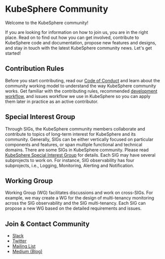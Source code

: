 # KubeSphere Community

Welcome to the KubeSphere community!

If you are looking for information on how to join us, you are in the right place. Read on to find out how you can get involved, contribute to KubeSphere code and documentation, propose new features and designs, and stay in touch with the latest KubeSphere community news. Let's get started!

## Contribution Rules

Before you start contributing, read our [Code of Conduct](code-of-conduct.md) and learn about the community working model to understand the way KubeSphere community works. Get familiar with the contributing rules, recommended [development workflow](./developer-guide/development/development-workflow.md), and issues workflow we use in KubeSphere so you can apply them later in practice as an active contributor.

## Special Interest Group

Through SIGs, the KubeSphere community members collaborate and contribute to topics of long-term interest for KubeSphere and its community. Generally, SIGs can be either vertically focused on particular components and features, or span multiple functional and technical domains. There are some SIGs in KubeSphere community. Please read [KubeSphere Special Interest Group](sigs.md) for details. Each SIG may have several subprojects to work on. For instance, SIG observability has four subprojects, i.e., Logging, Monitoring, Alerting and Notification.

## Working Group

Working Group (WG) facilitates discussions and work on cross-SIGs. For example, we may create a WG for the design of multi-tenancy monitoring across the SIG observability and the SIG multi-tenancy. Each SIG can propose a new WG based on the detailed requirements and issues.

## Join & Contact Community

- [Slack](https://join.slack.com/t/kubesphere/shared_invite/enQtNTE3MDIxNzUxNzQ0LTZkNTdkYWNiYTVkMTM5ZThhODY1MjAyZmVlYWEwZmQ3ODQ1NmM1MGVkNWEzZTRhNzk0MzM5MmY4NDc3ZWVhMjE)
- [Twitter](https://twitter.com/KubeSphere)
- [Mailing List](https://groups.google.com/forum/#!forum/kubesphere)
- [Medium (Blog)](https://itnext.io/@kubesphere)
